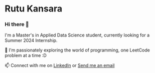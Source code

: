 # Rutu Kansara

### Hi there 👋

I'm a Master's in Applied Data Science student, currently looking for a Summer 2024 Internship.

🔭 I'm passionately exploring the world of programming, one LeetCode problem at a time :D

📫 Connect with me on [LinkedIn](https://www.linkedin.com/in/rutukansara01/) or <a href="mailto:rutukansara25@gmail.com?">Send me an email</a>



[linkedin]: https://www.linkedin.com/in/rutukansara01/
[github]: https://github.com/rutukansara/



<!--
**rutukansara/rutukansara** is a ✨ _special_ ✨ repository because its `README.md` (this file) appears on your GitHub profile.

Here are some ideas to get you started:

- 🔭 I’m currently working on ...
- 🌱 I’m currently learning ...
- 👯 I’m looking to collaborate on ...
- 🤔 I’m looking for help with ...
- 💬 Ask me about ...
- 📫 How to reach me: ...
- 😄 Pronouns: ...
- ⚡ Fun fact: ...
-->
